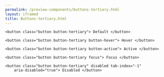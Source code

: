 ```yaml
--- 
permalink: /preview-components/buttons-tertiary.html
layout: iframed 
title: Buttons-tertiary.html
---
```

<div class="container py-8">

    <button class="button button-tertiary"> Default </button>

    <button class="button button-tertiary button-hover"> Hover </button>

    <button class="button button-tertiary button-active"> Active </button>

    <button class="button button-tertiary focus"> Focus </button>

    <button class="button button-tertiary" disabled tab-index="-1"
        aria-disabled="true"> Disabled </button>

</div>
